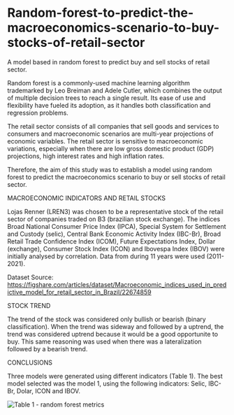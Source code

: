 # Random-forest-to-predict-the-macroeconomics-scenario-to-buy-stocks-of-retail-sector
A model based in random forest to predict buy and sell stocks of retail sector.

Random forest is a commonly-used machine learning algorithm trademarked by Leo Breiman and Adele Cutler, which combines the output of multiple decision trees to reach a single result. Its ease of use and flexibility have fueled its adoption, as it handles both classification and regression problems.

The retail sector consists of all companies that sell goods and services to consumers and macroeconomic scenarios are multi-year projections of economic variables. The retail sector is sensitive to macroeconomic variations, especially when there are low gross domestic product (GDP) projections, high interest rates and high inflation rates.

Therefore, the aim of this study was to establish a model using random forest to predict the macroeconomics scenario to buy or sell stocks of retail sector.

MACROECONOMIC INDICATORS AND RETAIL STOCKS

Lojas Renner (LREN3) was chosen to be a representative stock of the retail sector of companies traded on B3 (brazilian stock exchange). The indices Broad National Consumer Price Index (IPCA), Special System for Settlement and Custody (selic), Central Bank Economic Activity Index (IBC-Br), Broad Retail Trade Confidence Index (ICOM), Future Expectations Index, Dollar (exchange), Consumer Stock Index (ICON) and Ibovespa Index (IBOV) were initially analysed by correlation. Data from during 11 years were used (2011-2021). 

Dataset Source: https://figshare.com/articles/dataset/Macroeconomic_indices_used_in_predictive_model_for_retail_sector_in_Brazil/22674859 

STOCK TREND

The trend of the stock was considered only bullish or bearish (binary classification). When the trend was sideway and followed by a uptrend, the trend was considered uptrend because it would be a good opportunite to buy. This same reasoning was used when there was a lateralization followed by a bearish trend.

CONCLUSIONS

Three models were generated using different indicators (Table 1). The best model selected was the model 1, using the following indicators: Selic, IBC-Br, Dolar, ICON and IBOV. 

![Table 1 - random forest metrics](https://user-images.githubusercontent.com/78765404/233862335-76d0d15e-a34b-4dd1-a4e1-60f3454323a7.png)
